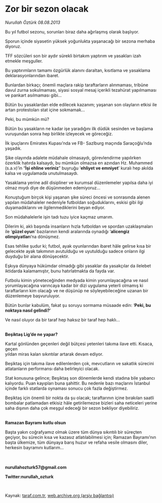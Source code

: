 # Zor bir sezon olacak

*Nurullah Öztürk 08.08.2013*

<div class="yazi"><p>Bu yıl futbol sezonu, sorunları biraz daha ağırlaşmış olarak başlıyor.</p><p>Sporun içinde siyasetin yüksek yoğunlukta yaşanacağı bir sezona merhaba diyoruz.</p><p>TFF sözcüleri son bir aydır sürekli birtakım yaptırım ve yasakları izah etmekle meşguller.</p><p>Bu yaptırımların tamamı özgürlük alanını daraltan, kısıtlama ve yasaklama deklarasyonlarından ibaret.</p><p>Bunlardan
 birkaçı; önemli maçlara rakip taraftarların alınmaması, tribüne davul 
zurna sokulmaması, siyasi sosyal mesaj içerikli tezahürat yapılmaması ve
 pankart asılmaması gibi...</p><p>Bütün bu yasaklardan elde edilecek kazanım; yaşanan son olayların etkisi ile artan protestoları stat içine sokmamak...</p><p>Peki, bu mümkün mü?</p><p>Bütün bu yasakların ne kadar işe yaradığını ilk düdük sesinden ve başlama vuruşundan sonra hep birlikte izleyecek ve göreceğiz.</p><p>İlk ipuçlarını Emirates Kupası’nda ve FB- Sazlburg maçında Saraçoğlu’nda yaşadık.</p><p>Şike
 olayında adalete müdahale olmasaydı, görevlendirme yapılırken özerklik 
hatırda kalsaydı, bu mümkün olmazsa en azından Hz. Muhammed (s.a.v)’in “<strong>İşi ehline veriniz</strong>” buyruğu ‘<strong>ehliyet ve emniyet</strong>’ kuralı hep akılda kalsa ve uygulamada unutulmasaydı.</p><p>Yasaklama yerine adil disipliner ve kurumsal düzenlemeler yapılsa daha iyi olmaz mıydı diye de düşünmeden edemiyoruz...</p><p>Konuştuğum
 birçok kişi yaşanan şike süreci öncesi ve sonrasında alenen yapılan 
müdahaleler nedeniyle futboldan soğuduklarını, eskisi gibi ilgi 
duyamadıklarını ve ilgilenmediklerini beyan ediyor.</p><p>Son müdahalelerle işin tadı tuzu iyice kaçmaz umarım.</p><p>Dilerim ki, aklı başında insanların hızla futboldan ve spordan uzaklaşmaları ile ‘<strong>güzel oyun</strong>’ bazılarının kendi aralarında oynadığı ‘<strong>alicengiz olimpiyatları</strong>’na dönüşmez.</p><p>Esas
 tehlike şudur ki; futbol, ayak oyunlarından ibaret hâle gelirse kısa 
bir gelecekte ayak takımının avutulduğu ve uyutulduğu sadece onların 
ilgi duyduğu bir alana dönüşecektir.</p><p>Eşkıya 
dünyaya hükümdar olmadığı gibi yasaklar da yasakçılar da ilelebet 
iktidarda kalamamıştır, bunu hatırlatmakta da fayda var.</p><p>Futbolu
 kimin yöneteceğinden medyada kimin yorumlayacağına ve nasıl 
yorumlayacağına varıncaya kadar bir dizi uygulama yeterli olmamış ki 
taraftarların kim olacağı ve ne düşünüp ne söyleyebileceğine uzanan bir 
düzenlemeye başvuruluyor.</p><p>Bütün bunlar kabulüm, fakat şu soruyu sormama müsaade edin: ‘<strong>Peki, bu noktaya nasıl gelindi?</strong>’</p><p>Ve nasıl oluyor da bir taraf hep haksız bir taraf hep haklı...</p><p><strong><br/>Beşiktaş Lig’de ne yapar?</strong></p><p>Kartal gönlünden geçenleri değil bütçesi yetenleri takıma ilave etti. Kısaca, geçen <br/>yıldan miras kalan sıkıntılar artarak devam ediyor.</p><p>Beşiktaş için takıma ilave edilenlerden çok, mevcutların ve sakatlık sürecini atlatanların performansı daha belirleyici olacak.</p><p>Stat
 konusuna gelince; Beşiktaş son dönemlerde kendi stadına bile yabancı 
kalıyordu. Puan kayıpları buna şahittir. Bu nedenle bazı maçlarını 
İstanbul içinde farklı statlarda oynaması sonucu çok fazla değiştirmez.</p><p>Beşiktaş
 için önemli bir nokta da şu olacak; taraftarının içine bırakılan saatli
 bombalar patlamadan etkisiz hâle getirilemezse bizleri saha neticeleri 
yerine saha dışının daha çok meşgul edeceği bir sezon bekliyor 
diyebiliriz.</p><p><strong><br/>Ramazan Bayramı kutlu olsun</strong></p><p>Başta
 yakın coğrafyamız olmak üzere tüm dünya sıkıntılı bir süreçten geçiyor,
 bu sürecin kısa ve kazasız atlatılabilmesi için; Ramazan Bayramı’nın 
başta ülkemize, tüm dünyaya barış huzur ve refaha vesile olmasını diler,
 herkesin bayramını kutlarım...</p><p> <br/><br/><strong>nurullahozturk57@gmail.com</strong></p><p><strong>Twitter:nurullah_ozturk</strong></p><p><strong><br/></strong></p>
</div>

Kaynak: [taraf.com.tr](http://www.taraf.com.tr:80/nurullah-ozturk/makale-zor-bir-sezon-olacak.htm), [web.archive.org (arşiv bağlantısı)](http://web.archive.org/web/20130904064641/http://www.taraf.com.tr:80/nurullah-ozturk/makale-zor-bir-sezon-olacak.htm)
